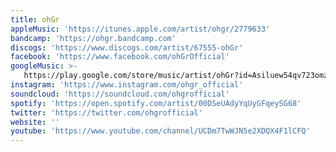 ```yaml
---
title: ohGr
appleMusic: 'https://itunes.apple.com/artist/ohgr/2779633'
bandcamp: 'https://ohgr.bandcamp.com'
discogs: 'https://www.discogs.com/artist/67555-ohGr'
facebook: 'https://www.facebook.com/ohGrOfficial'
googleMusic: >-
   https://play.google.com/store/music/artist/ohGr?id=Asiluew54qv723omzqzz75dwysy
instagram: 'https://www.instagram.com/ohgr_official'
soundcloud: 'https://soundcloud.com/ohgrofficial'
spotify: 'https://open.spotify.com/artist/00DSeUAdyYqUyGFqeySG68'
twitter: 'https://twitter.com/ohgrofficial'
website: ''
youtube: 'https://www.youtube.com/channel/UCDm7TwWJN5e2XDQX4F1lCFQ'
---
```

